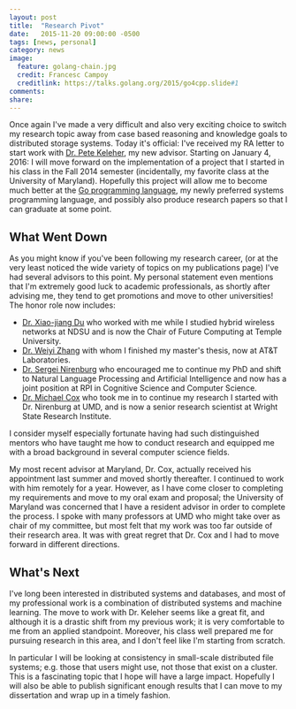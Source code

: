 ```yaml
---
layout: post
title:  "Research Pivot"
date:   2015-11-20 09:00:00 -0500
tags: [news, personal]
category: news
image:
  feature: golang-chain.jpg
  credit: Francesc Campoy
  creditlink: https://talks.golang.org/2015/go4cpp.slide#1
comments:
share:
---
```


Once again I've made a very difficult and also very exciting choice to switch my research topic away from case based reasoning and knowledge goals to distributed storage systems. Today it's official: I've received my RA letter to start work with [Dr. Pete Keleher](http://pete.kelehers.me/), my new advisor. Starting on January 4, 2016: I will move forward on the implementation of a project that I started in his class in the Fall 2014 semester (incidentally, my favorite class at the University of Maryland). Hopefully this project will allow me to become much better at the [Go programming language](https://golang.org/), my newly preferred systems programming language, and possibly also produce research papers so that I can graduate at some point.

## What Went Down

As you might know if you've been following my research career, (or at the very least noticed the wide variety of topics on my publications page) I've had several advisors to this point. My personal statement even mentions that I'm extremely good luck to academic professionals, as shortly after advising me, they tend to get promotions and move to other universities! The honor role now includes:

- [Dr. Xiao-jiang Du](http://cis-linux1.temple.edu/~xjdu/) who worked with me while I studied hybrid wireless networks at NDSU and is now the Chair of Future Computing at Temple University.
- [Dr. Weiyi Zhang](http://maxzhang.info/) with whom I finished my master's thesis, now at AT&T Laboratories.
- [Dr. Sergei Nirenburg](http://www.hass.rpi.edu/pl/faculty-staff-s17/nirenburg) who encouraged me to continue my PhD and shift to Natural Language Processing and Artificial Intelligence and now has a joint position at RPI in Cognitive Science and Computer Science.
- [Dr. Michael Cox](http://mcox.org/) who took me in to continue my research I started with Dr. Nirenburg at UMD, and is now a senior research scientist at Wright State Research Institute.

I consider myself especially fortunate having had such distinguished mentors who have taught me how to conduct research and equipped me with a broad background in several computer science fields.

My most recent advisor at Maryland, Dr. Cox, actually received his appointment last summer and moved shortly thereafter. I continued to work with him remotely for a year. However, as I have come closer to completing my requirements and move to my oral exam and proposal; the University of Maryland was concerned that I have a resident advisor in order to complete the process. I spoke with many professors at UMD who might take over as chair of my committee, but most felt that my work was too far outside of their research area. It was with great regret that Dr. Cox and I had to move forward in different directions.

## What's Next

I've long been interested in distributed systems and databases, and most of my professional work is a combination of distributed systems and machine learning. The move to work with Dr. Keleher seems like a great fit, and although it is a drastic shift from my previous work; it is very comfortable to me from an applied standpoint. Moreover, his class well prepared me for pursuing research in this area, and I don't feel like I'm starting from scratch.

In particular I will be looking at consistency in small-scale distributed file systems; e.g. those that users might use, not those that exist on a cluster. This is a fascinating topic that I hope will have a large impact. Hopefully I will also be able to publish significant enough results that I can move to my dissertation and wrap up in a timely fashion. 

